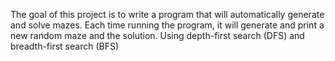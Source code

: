 
The goal of this project is to write a program that will automatically generate and solve mazes. 
Each time running the program, it will generate and print a new random maze and the solution. 
Using depth-first search (DFS) and breadth-first search (BFS)
